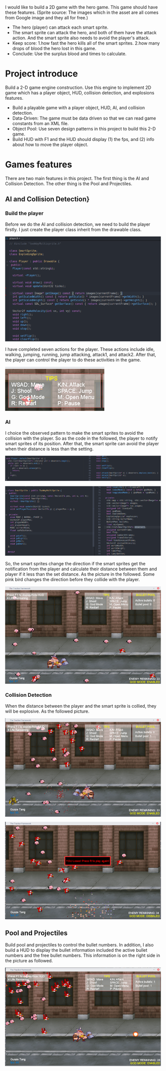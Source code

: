I would like to build a 2D game with the hero game. This game should have these features. (Sprite source: The images which in the asset are all comes from Google image and they all for free.)

* The hero (player) can attack each smart sprite. 
* The smart sprite can attack the hero, and both of them have the attack action. And the smart sprite also needs to avoid the player's attack.
* Keep score: 1.how fast the hero kills all of the smart sprites. 2.how many drops of blood the hero lost in this game.
* Conclude: Use the surplus blood and times to calculate.

# Project introduce

Build a 2-D game engine construction. Use this engine to implement 2D game which has a player object, HUD, collision detection, and explosions features.

* Build a playable game with a player object, HUD, AI, and collision detection.
* Data-Driven: The game must be data driven so that we can read game constants from an XML file.
* Object Pool: Use seven design patterns in this project to build this 2-D game.
* Build HUD with F1 and the HUD should display (1) the fps, and (2) info about how to move the player object.

# Games features

There are two main features in this project. The first thing is the AI and Collision Detection. The other thing is the Pool and Projectiles.

## AI and Collision Detection}

### Build the player

Before we do the AI and collision detection, we need to build the player firstly. I just create the player class inherit from the drawable class. 

![](images/2019-01-10-17-39-34.png)

I have completed seven actions for the player. These actions include idle, walking, jumping, running, jump attacking, attack1, and attack2. After that, the player can control the player to do these activities in the game.

![](images/2019-01-10-17-37-29.png)

### AI

I choice the observed pattern to make the smart sprites to avoid the collision with the player. So as the code in the followed, the player to notify smart sprites of its position. After that, the smart sprite can avoid the player when their distance is less than the setting.

![](images/2019-01-10-17-40-34.png)

![](images/2019-01-10-17-40-43.png)

So, the smart sprites change the direction if the smart sprites get the notification from the player and calculate their distance between them and player if it less than the set distance. As the picture in the followed. Some pink bird changes the direction before they collide with the player.

![](images/2019-01-10-17-41-02.png)

### Collision Detection

When the distance between the player and the smart sprite is collied, they will be explosive. As the followed picture.

![](images/2019-01-10-17-41-27.png)

![](images/2019-01-10-17-41-41.png)

## Pool and Projectiles

Build pool and projectiles to control the bullet numbers. In addition, I also build a HUD to display the bullet information included the active bullet numbers and the free bullet numbers. This information is on the right side in the picture as followed.

![](images/2019-01-10-17-41-55.png)
